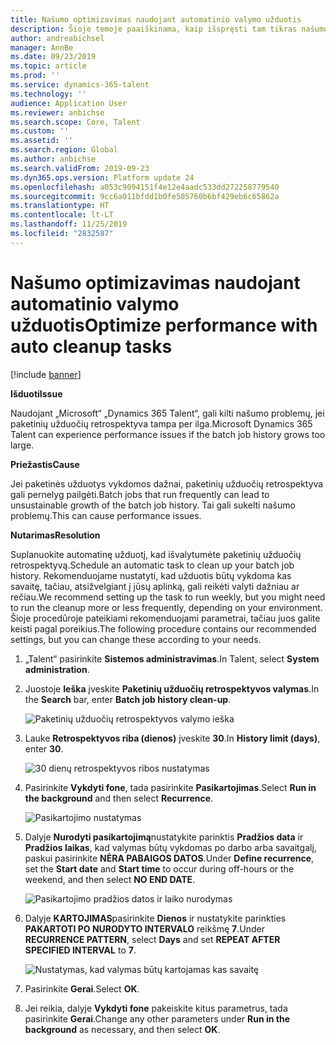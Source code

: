 ```yaml
---
title: Našumo optimizavimas naudojant automatinio valymo užduotis
description: Šioje temoje paaiškinama, kaip išspręsti tam tikras našumo problemas naudojant „Microsoft“ „Dynamics 365 Talent“, valant paketinių užduočių retrospektyvą.
author: andreabichsel
manager: AnnBe
ms.date: 09/23/2019
ms.topic: article
ms.prod: ''
ms.service: dynamics-365-talent
ms.technology: ''
audience: Application User
ms.reviewer: anbichse
ms.search.scope: Core, Talent
ms.custom: ''
ms.assetid: ''
ms.search.region: Global
ms.author: anbichse
ms.search.validFrom: 2019-09-23
ms.dyn365.ops.version: Platform update 24
ms.openlocfilehash: a053c9094151f4e12e4aadc533dd272258779540
ms.sourcegitcommit: 9cc6a011bfdd1b0fe505760b6bf429eb6c65862a
ms.translationtype: HT
ms.contentlocale: lt-LT
ms.lasthandoff: 11/25/2019
ms.locfileid: "2832587"
---
```

# <a name="optimize-performance-with-auto-cleanup-tasks"></a><span data-ttu-id="f9628-103">Našumo optimizavimas naudojant automatinio valymo užduotis</span><span class="sxs-lookup"><span data-stu-id="f9628-103">Optimize performance with auto cleanup tasks</span></span>

[!include [banner](includes/banner.md)]

<span data-ttu-id="f9628-104">**Išduoti**</span><span class="sxs-lookup"><span data-stu-id="f9628-104">**Issue**</span></span>

<span data-ttu-id="f9628-105">Naudojant „Microsoft“ „Dynamics 365 Talent“, gali kilti našumo problemų, jei paketinių užduočių retrospektyva tampa per ilga.</span><span class="sxs-lookup"><span data-stu-id="f9628-105">Microsoft Dynamics 365 Talent can experience performance issues if the batch job history grows too large.</span></span>

<span data-ttu-id="f9628-106">**Priežastis**</span><span class="sxs-lookup"><span data-stu-id="f9628-106">**Cause**</span></span>

<span data-ttu-id="f9628-107">Jei paketinės užduotys vykdomos dažnai, paketinių užduočių retrospektyva gali pernelyg pailgėti.</span><span class="sxs-lookup"><span data-stu-id="f9628-107">Batch jobs that run frequently can lead to unsustainable growth of the batch job history.</span></span> <span data-ttu-id="f9628-108">Tai gali sukelti našumo problemų.</span><span class="sxs-lookup"><span data-stu-id="f9628-108">This can cause performance issues.</span></span> 

<span data-ttu-id="f9628-109">**Nutarimas**</span><span class="sxs-lookup"><span data-stu-id="f9628-109">**Resolution**</span></span>

<span data-ttu-id="f9628-110">Suplanuokite automatinę užduotį, kad išvalytumėte paketinių užduočių retrospektyvą.</span><span class="sxs-lookup"><span data-stu-id="f9628-110">Schedule an automatic task to clean up your batch job history.</span></span> <span data-ttu-id="f9628-111">Rekomenduojame nustatyti, kad užduotis būtų vykdoma kas savaitę, tačiau, atsižvelgiant į jūsų aplinką, gali reikėti valyti dažniau ar rečiau.</span><span class="sxs-lookup"><span data-stu-id="f9628-111">We recommend setting up the task to run weekly, but you might need to run the cleanup more or less frequently, depending on your environment.</span></span> <span data-ttu-id="f9628-112">Šioje procedūroje pateikiami rekomenduojami parametrai, tačiau juos galite keisti pagal poreikius.</span><span class="sxs-lookup"><span data-stu-id="f9628-112">The following procedure contains our recommended settings, but you can change these according to your needs.</span></span>

1. <span data-ttu-id="f9628-113">„Talent“ pasirinkite **Sistemos administravimas**.</span><span class="sxs-lookup"><span data-stu-id="f9628-113">In Talent, select **System administration**.</span></span>

2. <span data-ttu-id="f9628-114">Juostoje **Ieška** įveskite **Paketinių užduočių retrospektyvos valymas**.</span><span class="sxs-lookup"><span data-stu-id="f9628-114">In the **Search** bar, enter **Batch job history clean-up**.</span></span>

   ![Paketinių užduočių retrospektyvos valymo ieška](media/talent-batch-history-cleanup-search-bar.png)

3. <span data-ttu-id="f9628-116">Lauke **Retrospektyvos riba (dienos)** įveskite **30**.</span><span class="sxs-lookup"><span data-stu-id="f9628-116">In **History limit (days)**, enter **30**.</span></span>

   ![30 dienų retrospektyvos ribos nustatymas](media/talent-batch-history-cleanup-history-limit.png)

4. <span data-ttu-id="f9628-118">Pasirinkite **Vykdyti fone**, tada pasirinkite **Pasikartojimas**.</span><span class="sxs-lookup"><span data-stu-id="f9628-118">Select **Run in the background** and then select **Recurrence**.</span></span>

   ![Pasikartojimo nustatymas](media/talent-batch-history-cleanup-recurrence.png)

5. <span data-ttu-id="f9628-120">Dalyje **Nurodyti pasikartojimą**nustatykite parinktis **Pradžios data** ir **Pradžios laikas**, kad valymas būtų vykdomas po darbo arba savaitgalį, paskui pasirinkite **NĖRA PABAIGOS DATOS**.</span><span class="sxs-lookup"><span data-stu-id="f9628-120">Under **Define recurrence**, set the **Start date** and **Start time** to occur during off-hours or the weekend, and then select **NO END DATE**.</span></span> 

   ![Pasikartojimo pradžios datos ir laiko nurodymas](media/talent-batch-history-cleanup-define-recurrence.png)

6. <span data-ttu-id="f9628-122">Dalyje **KARTOJIMAS**pasirinkite **Dienos** ir nustatykite parinkties **PAKARTOTI PO NURODYTO INTERVALO** reikšmę **7**.</span><span class="sxs-lookup"><span data-stu-id="f9628-122">Under **RECURRENCE PATTERN**, select **Days** and set **REPEAT AFTER SPECIFIED INTERVAL** to **7**.</span></span>

   ![Nustatymas, kad valymas būtų kartojamas kas savaitę](media/talent-batch-history-cleanup-recurrence-pattern.png)

7. <span data-ttu-id="f9628-124">Pasirinkite **Gerai**.</span><span class="sxs-lookup"><span data-stu-id="f9628-124">Select **OK**.</span></span>

8. <span data-ttu-id="f9628-125">Jei reikia, dalyje **Vykdyti fone** pakeiskite kitus parametrus, tada pasirinkite **Gerai**.</span><span class="sxs-lookup"><span data-stu-id="f9628-125">Change any other parameters under **Run in the background** as necessary, and then select **OK**.</span></span>


